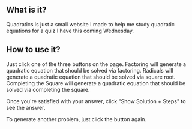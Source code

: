 ## What is it?
Quadratics is just a small website I made to help me study quadratic equations for a quiz I have this coming Wednesday.

## How to use it?
Just click one of the three buttons on the page.
Factoring will generate a quadratic equation that should be solved via factoring.
Radicals will generate a quadratic equation that should be solved via square root.
Completing the Square will generate a quadratic equation that should be solved via completing the square.

Once you're satisfied with your answer, click "Show Solution + Steps" to see the answer.

To generate another problem, just click the button again.
